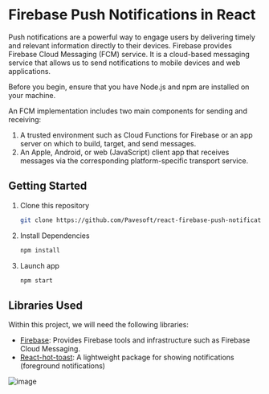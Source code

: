 # Firebase Push Notifications in React

Push notifications are a powerful way to engage users by delivering timely and relevant information directly to their devices.  Firebase provides Firebase Cloud Messaging (FCM) service. It is a cloud-based messaging service that allows us to send notifications to mobile devices and web applications. 

Before you begin, ensure that you have Node.js and npm are installed on your machine.


An FCM implementation includes two main components for sending and receiving:

1. A trusted environment such as Cloud Functions for Firebase or an app server on which to build, target, and send messages.
2. An Apple, Android, or web (JavaScript) client app that receives messages via the corresponding platform-specific transport service.


## Getting Started

 1. Clone this repository
 
    ```bash
    git clone https://github.com/Pavesoft/react-firebase-push-notifications.git
    ```

2. Install Dependencies
 
   ```bash
   npm install
   ```

3. Launch app
 
   ```bash
   npm start
   ```


## Libraries Used

Within this project, we will need the following libraries:

- [Firebase](https://www.npmjs.com/package/firebase): Provides Firebase tools and infrastructure such as Firebase Cloud Messaging.
- [React-hot-toast](https://react-hot-toast.com/): A lightweight package for showing notifications (foreground notifications)


![image](https://github.com/user-attachments/assets/061fe930-c48b-4e64-9e2d-d38ef54a3341)



